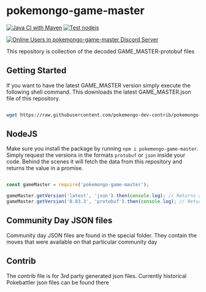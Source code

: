 ﻿# pokemongo-game-master

[![Java CI with Maven](https://github.com/pokemongo-dev-contrib/pokemongo-game-master/actions/workflows/maven.yml/badge.svg?branch=master)](https://github.com/pokemongo-dev-contrib/pokemongo-game-master/actions/workflows/maven.yml) [![Test nodejs](https://github.com/pokemongo-dev-contrib/pokemongo-game-master/actions/workflows/test.yml/badge.svg?branch=master)](https://github.com/pokemongo-dev-contrib/pokemongo-game-master/actions/workflows/test.yml)

[![Online Users in pokemongo-game-master Discord Server](https://discordapp.com/api/guilds/293741011665027073/embed.png)](https://discord.gg/ssVqwvX)

This repository is collection of the decoded GAME_MASTER-protobuf files

## Getting Started

If you want to have the latest GAME_MASTER version simply execute the following
shell command. This downloads the latest GAME_MASTER.json file of this repository.

```bash

wget https://raw.githubusercontent.com/pokemongo-dev-contrib/pokemongo-game-master/master/versions/latest/V2_GAME_MASTER.json

```

## NodeJS

Make sure you install the package by running `npm i pokemongo-game-master`.
Simply request the versions in the formats `protobuf` or `json` inside your code.
Behind the scenes it will fetch the data from this repository and returns
the value in a promise.

```JavaScript

const gameMaster = require('pokemongo-game-master');

gameMaster.getVersion('latest', 'json').then(console.log); // Returns as object: { itemTemplates: [ ... ], timestampMs: '1512514949791' }
gameMaster.getVersion('0.83.3', 'protobuf').then(console.log); // Returns the version 0.83.3 as string

```

## Community Day JSON files

Community day JSON files are found in the special folder. They contain
the moves that were available on that particular community day

## Contrib

The contrib file is for 3rd party generated json files. Currently historical
Pokebattler json files can be found there
